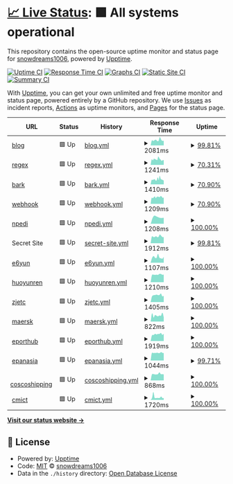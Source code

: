 # [📈 Live Status](https://snowdreams1006.github.io/monitor.snowdreams1006.cn): <!--live status--> **🟩 All systems operational**

This repository contains the open-source uptime monitor and status page for [snowdreams1006](https://snowdreams1006.github.io/), powered by [Upptime](https://github.com/upptime/upptime).

[![Uptime CI](https://github.com/koj-co/upptime/workflows/Uptime%20CI/badge.svg)](https://github.com/koj-co/upptime/actions?query=workflow%3A%22Uptime+CI%22)
[![Response Time CI](https://github.com/koj-co/upptime/workflows/Response%20Time%20CI/badge.svg)](https://github.com/koj-co/upptime/actions?query=workflow%3A%22Response+Time+CI%22)
[![Graphs CI](https://github.com/koj-co/upptime/workflows/Graphs%20CI/badge.svg)](https://github.com/koj-co/upptime/actions?query=workflow%3A%22Graphs+CI%22)
[![Static Site CI](https://github.com/koj-co/upptime/workflows/Static%20Site%20CI/badge.svg)](https://github.com/koj-co/upptime/actions?query=workflow%3A%22Static+Site+CI%22)
[![Summary CI](https://github.com/koj-co/upptime/workflows/Summary%20CI/badge.svg)](https://github.com/koj-co/upptime/actions?query=workflow%3A%22Summary+CI%22)

With [Upptime](https://upptime.js.org), you can get your own unlimited and free uptime monitor and status page, powered entirely by a GitHub repository. We use [Issues](https://github.com/snowdreams1006/monitor.snowdreams1006.cn/issues) as incident reports, [Actions](https://github.com/snowdreams1006/monitor.snowdreams1006.cn/actions) as uptime monitors, and [Pages](https://snowdreams1006.github.io/monitor.snowdreams1006.cn) for the status page.

<!--start: status pages-->
<!-- This summary is generated by Upptime (https://github.com/upptime/upptime) -->
<!-- Do not edit this manually, your changes will be overwritten -->
<!-- prettier-ignore -->
| URL | Status | History | Response Time | Uptime |
| --- | ------ | ------- | ------------- | ------ |
| <img alt="" src="https://snowdreams1006.cn/favicon.ico" height="13"> [blog](https://blog.snowdreams1006.cn) | 🟩 Up | [blog.yml](https://github.com/snowdreams1006/monitor/commits/HEAD/history/blog.yml) | <details><summary><img alt="Response time graph" src="./graphs/blog/response-time-week.png" height="20"> 2081ms</summary><br><a href="https://snowdreams1006.github.io/monitor/history/blog"><img alt="Response time 2746" src="https://img.shields.io/endpoint?url=https%3A%2F%2Fraw.githubusercontent.com%2Fsnowdreams1006%2Fmonitor%2FHEAD%2Fapi%2Fblog%2Fresponse-time.json"></a><br><a href="https://snowdreams1006.github.io/monitor/history/blog"><img alt="24-hour response time 1887" src="https://img.shields.io/endpoint?url=https%3A%2F%2Fraw.githubusercontent.com%2Fsnowdreams1006%2Fmonitor%2FHEAD%2Fapi%2Fblog%2Fresponse-time-day.json"></a><br><a href="https://snowdreams1006.github.io/monitor/history/blog"><img alt="7-day response time 2081" src="https://img.shields.io/endpoint?url=https%3A%2F%2Fraw.githubusercontent.com%2Fsnowdreams1006%2Fmonitor%2FHEAD%2Fapi%2Fblog%2Fresponse-time-week.json"></a><br><a href="https://snowdreams1006.github.io/monitor/history/blog"><img alt="30-day response time 2108" src="https://img.shields.io/endpoint?url=https%3A%2F%2Fraw.githubusercontent.com%2Fsnowdreams1006%2Fmonitor%2FHEAD%2Fapi%2Fblog%2Fresponse-time-month.json"></a><br><a href="https://snowdreams1006.github.io/monitor/history/blog"><img alt="1-year response time 2746" src="https://img.shields.io/endpoint?url=https%3A%2F%2Fraw.githubusercontent.com%2Fsnowdreams1006%2Fmonitor%2FHEAD%2Fapi%2Fblog%2Fresponse-time-year.json"></a></details> | <details><summary><a href="https://snowdreams1006.github.io/monitor/history/blog">99.81%</a></summary><a href="https://snowdreams1006.github.io/monitor/history/blog"><img alt="All-time uptime 99.62%" src="https://img.shields.io/endpoint?url=https%3A%2F%2Fraw.githubusercontent.com%2Fsnowdreams1006%2Fmonitor%2FHEAD%2Fapi%2Fblog%2Fuptime.json"></a><br><a href="https://snowdreams1006.github.io/monitor/history/blog"><img alt="24-hour uptime 100.00%" src="https://img.shields.io/endpoint?url=https%3A%2F%2Fraw.githubusercontent.com%2Fsnowdreams1006%2Fmonitor%2FHEAD%2Fapi%2Fblog%2Fuptime-day.json"></a><br><a href="https://snowdreams1006.github.io/monitor/history/blog"><img alt="7-day uptime 99.81%" src="https://img.shields.io/endpoint?url=https%3A%2F%2Fraw.githubusercontent.com%2Fsnowdreams1006%2Fmonitor%2FHEAD%2Fapi%2Fblog%2Fuptime-week.json"></a><br><a href="https://snowdreams1006.github.io/monitor/history/blog"><img alt="30-day uptime 99.74%" src="https://img.shields.io/endpoint?url=https%3A%2F%2Fraw.githubusercontent.com%2Fsnowdreams1006%2Fmonitor%2FHEAD%2Fapi%2Fblog%2Fuptime-month.json"></a><br><a href="https://snowdreams1006.github.io/monitor/history/blog"><img alt="1-year uptime 99.62%" src="https://img.shields.io/endpoint?url=https%3A%2F%2Fraw.githubusercontent.com%2Fsnowdreams1006%2Fmonitor%2FHEAD%2Fapi%2Fblog%2Fuptime-year.json"></a></details>
| <img alt="" src="https://snowdreams1006.cn/favicon.ico" height="13"> [regex](https://regex.snowdreams1006.cn) | 🟩 Up | [regex.yml](https://github.com/snowdreams1006/monitor/commits/HEAD/history/regex.yml) | <details><summary><img alt="Response time graph" src="./graphs/regex/response-time-week.png" height="20"> 1241ms</summary><br><a href="https://snowdreams1006.github.io/monitor/history/regex"><img alt="Response time 1517" src="https://img.shields.io/endpoint?url=https%3A%2F%2Fraw.githubusercontent.com%2Fsnowdreams1006%2Fmonitor%2FHEAD%2Fapi%2Fregex%2Fresponse-time.json"></a><br><a href="https://snowdreams1006.github.io/monitor/history/regex"><img alt="24-hour response time 1095" src="https://img.shields.io/endpoint?url=https%3A%2F%2Fraw.githubusercontent.com%2Fsnowdreams1006%2Fmonitor%2FHEAD%2Fapi%2Fregex%2Fresponse-time-day.json"></a><br><a href="https://snowdreams1006.github.io/monitor/history/regex"><img alt="7-day response time 1241" src="https://img.shields.io/endpoint?url=https%3A%2F%2Fraw.githubusercontent.com%2Fsnowdreams1006%2Fmonitor%2FHEAD%2Fapi%2Fregex%2Fresponse-time-week.json"></a><br><a href="https://snowdreams1006.github.io/monitor/history/regex"><img alt="30-day response time 1330" src="https://img.shields.io/endpoint?url=https%3A%2F%2Fraw.githubusercontent.com%2Fsnowdreams1006%2Fmonitor%2FHEAD%2Fapi%2Fregex%2Fresponse-time-month.json"></a><br><a href="https://snowdreams1006.github.io/monitor/history/regex"><img alt="1-year response time 1517" src="https://img.shields.io/endpoint?url=https%3A%2F%2Fraw.githubusercontent.com%2Fsnowdreams1006%2Fmonitor%2FHEAD%2Fapi%2Fregex%2Fresponse-time-year.json"></a></details> | <details><summary><a href="https://snowdreams1006.github.io/monitor/history/regex">70.31%</a></summary><a href="https://snowdreams1006.github.io/monitor/history/regex"><img alt="All-time uptime 96.65%" src="https://img.shields.io/endpoint?url=https%3A%2F%2Fraw.githubusercontent.com%2Fsnowdreams1006%2Fmonitor%2FHEAD%2Fapi%2Fregex%2Fuptime.json"></a><br><a href="https://snowdreams1006.github.io/monitor/history/regex"><img alt="24-hour uptime 0.00%" src="https://img.shields.io/endpoint?url=https%3A%2F%2Fraw.githubusercontent.com%2Fsnowdreams1006%2Fmonitor%2FHEAD%2Fapi%2Fregex%2Fuptime-day.json"></a><br><a href="https://snowdreams1006.github.io/monitor/history/regex"><img alt="7-day uptime 70.31%" src="https://img.shields.io/endpoint?url=https%3A%2F%2Fraw.githubusercontent.com%2Fsnowdreams1006%2Fmonitor%2FHEAD%2Fapi%2Fregex%2Fuptime-week.json"></a><br><a href="https://snowdreams1006.github.io/monitor/history/regex"><img alt="30-day uptime 93.12%" src="https://img.shields.io/endpoint?url=https%3A%2F%2Fraw.githubusercontent.com%2Fsnowdreams1006%2Fmonitor%2FHEAD%2Fapi%2Fregex%2Fuptime-month.json"></a><br><a href="https://snowdreams1006.github.io/monitor/history/regex"><img alt="1-year uptime 96.65%" src="https://img.shields.io/endpoint?url=https%3A%2F%2Fraw.githubusercontent.com%2Fsnowdreams1006%2Fmonitor%2FHEAD%2Fapi%2Fregex%2Fuptime-year.json"></a></details>
| <img alt="" src="https://snowdreams1006.cn/favicon.ico" height="13"> [bark](https://bark.snowdreams1006.cn) | 🟩 Up | [bark.yml](https://github.com/snowdreams1006/monitor/commits/HEAD/history/bark.yml) | <details><summary><img alt="Response time graph" src="./graphs/bark/response-time-week.png" height="20"> 1410ms</summary><br><a href="https://snowdreams1006.github.io/monitor/history/bark"><img alt="Response time 1459" src="https://img.shields.io/endpoint?url=https%3A%2F%2Fraw.githubusercontent.com%2Fsnowdreams1006%2Fmonitor%2FHEAD%2Fapi%2Fbark%2Fresponse-time.json"></a><br><a href="https://snowdreams1006.github.io/monitor/history/bark"><img alt="24-hour response time 1076" src="https://img.shields.io/endpoint?url=https%3A%2F%2Fraw.githubusercontent.com%2Fsnowdreams1006%2Fmonitor%2FHEAD%2Fapi%2Fbark%2Fresponse-time-day.json"></a><br><a href="https://snowdreams1006.github.io/monitor/history/bark"><img alt="7-day response time 1410" src="https://img.shields.io/endpoint?url=https%3A%2F%2Fraw.githubusercontent.com%2Fsnowdreams1006%2Fmonitor%2FHEAD%2Fapi%2Fbark%2Fresponse-time-week.json"></a><br><a href="https://snowdreams1006.github.io/monitor/history/bark"><img alt="30-day response time 1237" src="https://img.shields.io/endpoint?url=https%3A%2F%2Fraw.githubusercontent.com%2Fsnowdreams1006%2Fmonitor%2FHEAD%2Fapi%2Fbark%2Fresponse-time-month.json"></a><br><a href="https://snowdreams1006.github.io/monitor/history/bark"><img alt="1-year response time 1459" src="https://img.shields.io/endpoint?url=https%3A%2F%2Fraw.githubusercontent.com%2Fsnowdreams1006%2Fmonitor%2FHEAD%2Fapi%2Fbark%2Fresponse-time-year.json"></a></details> | <details><summary><a href="https://snowdreams1006.github.io/monitor/history/bark">70.90%</a></summary><a href="https://snowdreams1006.github.io/monitor/history/bark"><img alt="All-time uptime 96.69%" src="https://img.shields.io/endpoint?url=https%3A%2F%2Fraw.githubusercontent.com%2Fsnowdreams1006%2Fmonitor%2FHEAD%2Fapi%2Fbark%2Fuptime.json"></a><br><a href="https://snowdreams1006.github.io/monitor/history/bark"><img alt="24-hour uptime 0.00%" src="https://img.shields.io/endpoint?url=https%3A%2F%2Fraw.githubusercontent.com%2Fsnowdreams1006%2Fmonitor%2FHEAD%2Fapi%2Fbark%2Fuptime-day.json"></a><br><a href="https://snowdreams1006.github.io/monitor/history/bark"><img alt="7-day uptime 70.90%" src="https://img.shields.io/endpoint?url=https%3A%2F%2Fraw.githubusercontent.com%2Fsnowdreams1006%2Fmonitor%2FHEAD%2Fapi%2Fbark%2Fuptime-week.json"></a><br><a href="https://snowdreams1006.github.io/monitor/history/bark"><img alt="30-day uptime 93.23%" src="https://img.shields.io/endpoint?url=https%3A%2F%2Fraw.githubusercontent.com%2Fsnowdreams1006%2Fmonitor%2FHEAD%2Fapi%2Fbark%2Fuptime-month.json"></a><br><a href="https://snowdreams1006.github.io/monitor/history/bark"><img alt="1-year uptime 96.69%" src="https://img.shields.io/endpoint?url=https%3A%2F%2Fraw.githubusercontent.com%2Fsnowdreams1006%2Fmonitor%2FHEAD%2Fapi%2Fbark%2Fuptime-year.json"></a></details>
| <img alt="" src="https://snowdreams1006.cn/favicon.ico" height="13"> [webhook](https://webhook.snowdreams1006.cn) | 🟩 Up | [webhook.yml](https://github.com/snowdreams1006/monitor/commits/HEAD/history/webhook.yml) | <details><summary><img alt="Response time graph" src="./graphs/webhook/response-time-week.png" height="20"> 1209ms</summary><br><a href="https://snowdreams1006.github.io/monitor/history/webhook"><img alt="Response time 1357" src="https://img.shields.io/endpoint?url=https%3A%2F%2Fraw.githubusercontent.com%2Fsnowdreams1006%2Fmonitor%2FHEAD%2Fapi%2Fwebhook%2Fresponse-time.json"></a><br><a href="https://snowdreams1006.github.io/monitor/history/webhook"><img alt="24-hour response time 1186" src="https://img.shields.io/endpoint?url=https%3A%2F%2Fraw.githubusercontent.com%2Fsnowdreams1006%2Fmonitor%2FHEAD%2Fapi%2Fwebhook%2Fresponse-time-day.json"></a><br><a href="https://snowdreams1006.github.io/monitor/history/webhook"><img alt="7-day response time 1209" src="https://img.shields.io/endpoint?url=https%3A%2F%2Fraw.githubusercontent.com%2Fsnowdreams1006%2Fmonitor%2FHEAD%2Fapi%2Fwebhook%2Fresponse-time-week.json"></a><br><a href="https://snowdreams1006.github.io/monitor/history/webhook"><img alt="30-day response time 1177" src="https://img.shields.io/endpoint?url=https%3A%2F%2Fraw.githubusercontent.com%2Fsnowdreams1006%2Fmonitor%2FHEAD%2Fapi%2Fwebhook%2Fresponse-time-month.json"></a><br><a href="https://snowdreams1006.github.io/monitor/history/webhook"><img alt="1-year response time 1357" src="https://img.shields.io/endpoint?url=https%3A%2F%2Fraw.githubusercontent.com%2Fsnowdreams1006%2Fmonitor%2FHEAD%2Fapi%2Fwebhook%2Fresponse-time-year.json"></a></details> | <details><summary><a href="https://snowdreams1006.github.io/monitor/history/webhook">70.90%</a></summary><a href="https://snowdreams1006.github.io/monitor/history/webhook"><img alt="All-time uptime 96.70%" src="https://img.shields.io/endpoint?url=https%3A%2F%2Fraw.githubusercontent.com%2Fsnowdreams1006%2Fmonitor%2FHEAD%2Fapi%2Fwebhook%2Fuptime.json"></a><br><a href="https://snowdreams1006.github.io/monitor/history/webhook"><img alt="24-hour uptime 0.00%" src="https://img.shields.io/endpoint?url=https%3A%2F%2Fraw.githubusercontent.com%2Fsnowdreams1006%2Fmonitor%2FHEAD%2Fapi%2Fwebhook%2Fuptime-day.json"></a><br><a href="https://snowdreams1006.github.io/monitor/history/webhook"><img alt="7-day uptime 70.90%" src="https://img.shields.io/endpoint?url=https%3A%2F%2Fraw.githubusercontent.com%2Fsnowdreams1006%2Fmonitor%2FHEAD%2Fapi%2Fwebhook%2Fuptime-week.json"></a><br><a href="https://snowdreams1006.github.io/monitor/history/webhook"><img alt="30-day uptime 93.23%" src="https://img.shields.io/endpoint?url=https%3A%2F%2Fraw.githubusercontent.com%2Fsnowdreams1006%2Fmonitor%2FHEAD%2Fapi%2Fwebhook%2Fuptime-month.json"></a><br><a href="https://snowdreams1006.github.io/monitor/history/webhook"><img alt="1-year uptime 96.70%" src="https://img.shields.io/endpoint?url=https%3A%2F%2Fraw.githubusercontent.com%2Fsnowdreams1006%2Fmonitor%2FHEAD%2Fapi%2Fwebhook%2Fuptime-year.json"></a></details>
| <img alt="" src="https://snowdreams1006.cn/favicon.ico" height="13"> [npedi](https://npedi.snowdreams1006.cn/search) | 🟩 Up | [npedi.yml](https://github.com/snowdreams1006/monitor/commits/HEAD/history/npedi.yml) | <details><summary><img alt="Response time graph" src="./graphs/npedi/response-time-week.png" height="20"> 1208ms</summary><br><a href="https://snowdreams1006.github.io/monitor/history/npedi"><img alt="Response time 1208" src="https://img.shields.io/endpoint?url=https%3A%2F%2Fraw.githubusercontent.com%2Fsnowdreams1006%2Fmonitor%2FHEAD%2Fapi%2Fnpedi%2Fresponse-time.json"></a><br><a href="https://snowdreams1006.github.io/monitor/history/npedi"><img alt="24-hour response time 1082" src="https://img.shields.io/endpoint?url=https%3A%2F%2Fraw.githubusercontent.com%2Fsnowdreams1006%2Fmonitor%2FHEAD%2Fapi%2Fnpedi%2Fresponse-time-day.json"></a><br><a href="https://snowdreams1006.github.io/monitor/history/npedi"><img alt="7-day response time 1208" src="https://img.shields.io/endpoint?url=https%3A%2F%2Fraw.githubusercontent.com%2Fsnowdreams1006%2Fmonitor%2FHEAD%2Fapi%2Fnpedi%2Fresponse-time-week.json"></a><br><a href="https://snowdreams1006.github.io/monitor/history/npedi"><img alt="30-day response time 1208" src="https://img.shields.io/endpoint?url=https%3A%2F%2Fraw.githubusercontent.com%2Fsnowdreams1006%2Fmonitor%2FHEAD%2Fapi%2Fnpedi%2Fresponse-time-month.json"></a><br><a href="https://snowdreams1006.github.io/monitor/history/npedi"><img alt="1-year response time 1208" src="https://img.shields.io/endpoint?url=https%3A%2F%2Fraw.githubusercontent.com%2Fsnowdreams1006%2Fmonitor%2FHEAD%2Fapi%2Fnpedi%2Fresponse-time-year.json"></a></details> | <details><summary><a href="https://snowdreams1006.github.io/monitor/history/npedi">100.00%</a></summary><a href="https://snowdreams1006.github.io/monitor/history/npedi"><img alt="All-time uptime 100.00%" src="https://img.shields.io/endpoint?url=https%3A%2F%2Fraw.githubusercontent.com%2Fsnowdreams1006%2Fmonitor%2FHEAD%2Fapi%2Fnpedi%2Fuptime.json"></a><br><a href="https://snowdreams1006.github.io/monitor/history/npedi"><img alt="24-hour uptime 100.00%" src="https://img.shields.io/endpoint?url=https%3A%2F%2Fraw.githubusercontent.com%2Fsnowdreams1006%2Fmonitor%2FHEAD%2Fapi%2Fnpedi%2Fuptime-day.json"></a><br><a href="https://snowdreams1006.github.io/monitor/history/npedi"><img alt="7-day uptime 100.00%" src="https://img.shields.io/endpoint?url=https%3A%2F%2Fraw.githubusercontent.com%2Fsnowdreams1006%2Fmonitor%2FHEAD%2Fapi%2Fnpedi%2Fuptime-week.json"></a><br><a href="https://snowdreams1006.github.io/monitor/history/npedi"><img alt="30-day uptime 100.00%" src="https://img.shields.io/endpoint?url=https%3A%2F%2Fraw.githubusercontent.com%2Fsnowdreams1006%2Fmonitor%2FHEAD%2Fapi%2Fnpedi%2Fuptime-month.json"></a><br><a href="https://snowdreams1006.github.io/monitor/history/npedi"><img alt="1-year uptime 100.00%" src="https://img.shields.io/endpoint?url=https%3A%2F%2Fraw.githubusercontent.com%2Fsnowdreams1006%2Fmonitor%2FHEAD%2Fapi%2Fnpedi%2Fuptime-year.json"></a></details>
| <img alt="" src="https://snowdreams1006.cn/favicon.ico" height="13"> Secret Site | 🟩 Up | [secret-site.yml](https://github.com/snowdreams1006/monitor/commits/HEAD/history/secret-site.yml) | <details><summary><img alt="Response time graph" src="./graphs/secret-site/response-time-week.png" height="20"> 1912ms</summary><br><a href="https://snowdreams1006.github.io/monitor/history/secret-site"><img alt="Response time 2943" src="https://img.shields.io/endpoint?url=https%3A%2F%2Fraw.githubusercontent.com%2Fsnowdreams1006%2Fmonitor%2FHEAD%2Fapi%2Fsecret-site%2Fresponse-time.json"></a><br><a href="https://snowdreams1006.github.io/monitor/history/secret-site"><img alt="24-hour response time 1746" src="https://img.shields.io/endpoint?url=https%3A%2F%2Fraw.githubusercontent.com%2Fsnowdreams1006%2Fmonitor%2FHEAD%2Fapi%2Fsecret-site%2Fresponse-time-day.json"></a><br><a href="https://snowdreams1006.github.io/monitor/history/secret-site"><img alt="7-day response time 1912" src="https://img.shields.io/endpoint?url=https%3A%2F%2Fraw.githubusercontent.com%2Fsnowdreams1006%2Fmonitor%2FHEAD%2Fapi%2Fsecret-site%2Fresponse-time-week.json"></a><br><a href="https://snowdreams1006.github.io/monitor/history/secret-site"><img alt="30-day response time 2639" src="https://img.shields.io/endpoint?url=https%3A%2F%2Fraw.githubusercontent.com%2Fsnowdreams1006%2Fmonitor%2FHEAD%2Fapi%2Fsecret-site%2Fresponse-time-month.json"></a><br><a href="https://snowdreams1006.github.io/monitor/history/secret-site"><img alt="1-year response time 2943" src="https://img.shields.io/endpoint?url=https%3A%2F%2Fraw.githubusercontent.com%2Fsnowdreams1006%2Fmonitor%2FHEAD%2Fapi%2Fsecret-site%2Fresponse-time-year.json"></a></details> | <details><summary><a href="https://snowdreams1006.github.io/monitor/history/secret-site">99.81%</a></summary><a href="https://snowdreams1006.github.io/monitor/history/secret-site"><img alt="All-time uptime 99.55%" src="https://img.shields.io/endpoint?url=https%3A%2F%2Fraw.githubusercontent.com%2Fsnowdreams1006%2Fmonitor%2FHEAD%2Fapi%2Fsecret-site%2Fuptime.json"></a><br><a href="https://snowdreams1006.github.io/monitor/history/secret-site"><img alt="24-hour uptime 100.00%" src="https://img.shields.io/endpoint?url=https%3A%2F%2Fraw.githubusercontent.com%2Fsnowdreams1006%2Fmonitor%2FHEAD%2Fapi%2Fsecret-site%2Fuptime-day.json"></a><br><a href="https://snowdreams1006.github.io/monitor/history/secret-site"><img alt="7-day uptime 99.81%" src="https://img.shields.io/endpoint?url=https%3A%2F%2Fraw.githubusercontent.com%2Fsnowdreams1006%2Fmonitor%2FHEAD%2Fapi%2Fsecret-site%2Fuptime-week.json"></a><br><a href="https://snowdreams1006.github.io/monitor/history/secret-site"><img alt="30-day uptime 99.74%" src="https://img.shields.io/endpoint?url=https%3A%2F%2Fraw.githubusercontent.com%2Fsnowdreams1006%2Fmonitor%2FHEAD%2Fapi%2Fsecret-site%2Fuptime-month.json"></a><br><a href="https://snowdreams1006.github.io/monitor/history/secret-site"><img alt="1-year uptime 99.55%" src="https://img.shields.io/endpoint?url=https%3A%2F%2Fraw.githubusercontent.com%2Fsnowdreams1006%2Fmonitor%2FHEAD%2Fapi%2Fsecret-site%2Fuptime-year.json"></a></details>
| <img alt="" src="https://login.e6yun.com/favicon.ico" height="13"> [e6yun](https://login.e6yun.com/Home/Index) | 🟩 Up | [e6yun.yml](https://github.com/snowdreams1006/monitor/commits/HEAD/history/e6yun.yml) | <details><summary><img alt="Response time graph" src="./graphs/e6yun/response-time-week.png" height="20"> 1107ms</summary><br><a href="https://snowdreams1006.github.io/monitor/history/e6yun"><img alt="Response time 1074" src="https://img.shields.io/endpoint?url=https%3A%2F%2Fraw.githubusercontent.com%2Fsnowdreams1006%2Fmonitor%2FHEAD%2Fapi%2Fe6yun%2Fresponse-time.json"></a><br><a href="https://snowdreams1006.github.io/monitor/history/e6yun"><img alt="24-hour response time 1173" src="https://img.shields.io/endpoint?url=https%3A%2F%2Fraw.githubusercontent.com%2Fsnowdreams1006%2Fmonitor%2FHEAD%2Fapi%2Fe6yun%2Fresponse-time-day.json"></a><br><a href="https://snowdreams1006.github.io/monitor/history/e6yun"><img alt="7-day response time 1107" src="https://img.shields.io/endpoint?url=https%3A%2F%2Fraw.githubusercontent.com%2Fsnowdreams1006%2Fmonitor%2FHEAD%2Fapi%2Fe6yun%2Fresponse-time-week.json"></a><br><a href="https://snowdreams1006.github.io/monitor/history/e6yun"><img alt="30-day response time 993" src="https://img.shields.io/endpoint?url=https%3A%2F%2Fraw.githubusercontent.com%2Fsnowdreams1006%2Fmonitor%2FHEAD%2Fapi%2Fe6yun%2Fresponse-time-month.json"></a><br><a href="https://snowdreams1006.github.io/monitor/history/e6yun"><img alt="1-year response time 1074" src="https://img.shields.io/endpoint?url=https%3A%2F%2Fraw.githubusercontent.com%2Fsnowdreams1006%2Fmonitor%2FHEAD%2Fapi%2Fe6yun%2Fresponse-time-year.json"></a></details> | <details><summary><a href="https://snowdreams1006.github.io/monitor/history/e6yun">100.00%</a></summary><a href="https://snowdreams1006.github.io/monitor/history/e6yun"><img alt="All-time uptime 100.00%" src="https://img.shields.io/endpoint?url=https%3A%2F%2Fraw.githubusercontent.com%2Fsnowdreams1006%2Fmonitor%2FHEAD%2Fapi%2Fe6yun%2Fuptime.json"></a><br><a href="https://snowdreams1006.github.io/monitor/history/e6yun"><img alt="24-hour uptime 100.00%" src="https://img.shields.io/endpoint?url=https%3A%2F%2Fraw.githubusercontent.com%2Fsnowdreams1006%2Fmonitor%2FHEAD%2Fapi%2Fe6yun%2Fuptime-day.json"></a><br><a href="https://snowdreams1006.github.io/monitor/history/e6yun"><img alt="7-day uptime 100.00%" src="https://img.shields.io/endpoint?url=https%3A%2F%2Fraw.githubusercontent.com%2Fsnowdreams1006%2Fmonitor%2FHEAD%2Fapi%2Fe6yun%2Fuptime-week.json"></a><br><a href="https://snowdreams1006.github.io/monitor/history/e6yun"><img alt="30-day uptime 100.00%" src="https://img.shields.io/endpoint?url=https%3A%2F%2Fraw.githubusercontent.com%2Fsnowdreams1006%2Fmonitor%2FHEAD%2Fapi%2Fe6yun%2Fuptime-month.json"></a><br><a href="https://snowdreams1006.github.io/monitor/history/e6yun"><img alt="1-year uptime 100.00%" src="https://img.shields.io/endpoint?url=https%3A%2F%2Fraw.githubusercontent.com%2Fsnowdreams1006%2Fmonitor%2FHEAD%2Fapi%2Fe6yun%2Fuptime-year.json"></a></details>
| <img alt="" src="https://gas.huoyunren.com/favicon.ico" height="13"> [huoyunren](https://gas.huoyunren.com/index.php?m=login&f=index) | 🟩 Up | [huoyunren.yml](https://github.com/snowdreams1006/monitor/commits/HEAD/history/huoyunren.yml) | <details><summary><img alt="Response time graph" src="./graphs/huoyunren/response-time-week.png" height="20"> 1210ms</summary><br><a href="https://snowdreams1006.github.io/monitor/history/huoyunren"><img alt="Response time 1540" src="https://img.shields.io/endpoint?url=https%3A%2F%2Fraw.githubusercontent.com%2Fsnowdreams1006%2Fmonitor%2FHEAD%2Fapi%2Fhuoyunren%2Fresponse-time.json"></a><br><a href="https://snowdreams1006.github.io/monitor/history/huoyunren"><img alt="24-hour response time 1202" src="https://img.shields.io/endpoint?url=https%3A%2F%2Fraw.githubusercontent.com%2Fsnowdreams1006%2Fmonitor%2FHEAD%2Fapi%2Fhuoyunren%2Fresponse-time-day.json"></a><br><a href="https://snowdreams1006.github.io/monitor/history/huoyunren"><img alt="7-day response time 1210" src="https://img.shields.io/endpoint?url=https%3A%2F%2Fraw.githubusercontent.com%2Fsnowdreams1006%2Fmonitor%2FHEAD%2Fapi%2Fhuoyunren%2Fresponse-time-week.json"></a><br><a href="https://snowdreams1006.github.io/monitor/history/huoyunren"><img alt="30-day response time 1188" src="https://img.shields.io/endpoint?url=https%3A%2F%2Fraw.githubusercontent.com%2Fsnowdreams1006%2Fmonitor%2FHEAD%2Fapi%2Fhuoyunren%2Fresponse-time-month.json"></a><br><a href="https://snowdreams1006.github.io/monitor/history/huoyunren"><img alt="1-year response time 1540" src="https://img.shields.io/endpoint?url=https%3A%2F%2Fraw.githubusercontent.com%2Fsnowdreams1006%2Fmonitor%2FHEAD%2Fapi%2Fhuoyunren%2Fresponse-time-year.json"></a></details> | <details><summary><a href="https://snowdreams1006.github.io/monitor/history/huoyunren">100.00%</a></summary><a href="https://snowdreams1006.github.io/monitor/history/huoyunren"><img alt="All-time uptime 100.00%" src="https://img.shields.io/endpoint?url=https%3A%2F%2Fraw.githubusercontent.com%2Fsnowdreams1006%2Fmonitor%2FHEAD%2Fapi%2Fhuoyunren%2Fuptime.json"></a><br><a href="https://snowdreams1006.github.io/monitor/history/huoyunren"><img alt="24-hour uptime 100.00%" src="https://img.shields.io/endpoint?url=https%3A%2F%2Fraw.githubusercontent.com%2Fsnowdreams1006%2Fmonitor%2FHEAD%2Fapi%2Fhuoyunren%2Fuptime-day.json"></a><br><a href="https://snowdreams1006.github.io/monitor/history/huoyunren"><img alt="7-day uptime 100.00%" src="https://img.shields.io/endpoint?url=https%3A%2F%2Fraw.githubusercontent.com%2Fsnowdreams1006%2Fmonitor%2FHEAD%2Fapi%2Fhuoyunren%2Fuptime-week.json"></a><br><a href="https://snowdreams1006.github.io/monitor/history/huoyunren"><img alt="30-day uptime 100.00%" src="https://img.shields.io/endpoint?url=https%3A%2F%2Fraw.githubusercontent.com%2Fsnowdreams1006%2Fmonitor%2FHEAD%2Fapi%2Fhuoyunren%2Fuptime-month.json"></a><br><a href="https://snowdreams1006.github.io/monitor/history/huoyunren"><img alt="1-year uptime 100.00%" src="https://img.shields.io/endpoint?url=https%3A%2F%2Fraw.githubusercontent.com%2Fsnowdreams1006%2Fmonitor%2FHEAD%2Fapi%2Fhuoyunren%2Fuptime-year.json"></a></details>
| <img alt="" src="https://www.zjetc.net/images/head/ico.png" height="13"> [zjetc](https://www.zjetc.net/login.html) | 🟩 Up | [zjetc.yml](https://github.com/snowdreams1006/monitor/commits/HEAD/history/zjetc.yml) | <details><summary><img alt="Response time graph" src="./graphs/zjetc/response-time-week.png" height="20"> 1405ms</summary><br><a href="https://snowdreams1006.github.io/monitor/history/zjetc"><img alt="Response time 1517" src="https://img.shields.io/endpoint?url=https%3A%2F%2Fraw.githubusercontent.com%2Fsnowdreams1006%2Fmonitor%2FHEAD%2Fapi%2Fzjetc%2Fresponse-time.json"></a><br><a href="https://snowdreams1006.github.io/monitor/history/zjetc"><img alt="24-hour response time 1266" src="https://img.shields.io/endpoint?url=https%3A%2F%2Fraw.githubusercontent.com%2Fsnowdreams1006%2Fmonitor%2FHEAD%2Fapi%2Fzjetc%2Fresponse-time-day.json"></a><br><a href="https://snowdreams1006.github.io/monitor/history/zjetc"><img alt="7-day response time 1405" src="https://img.shields.io/endpoint?url=https%3A%2F%2Fraw.githubusercontent.com%2Fsnowdreams1006%2Fmonitor%2FHEAD%2Fapi%2Fzjetc%2Fresponse-time-week.json"></a><br><a href="https://snowdreams1006.github.io/monitor/history/zjetc"><img alt="30-day response time 1382" src="https://img.shields.io/endpoint?url=https%3A%2F%2Fraw.githubusercontent.com%2Fsnowdreams1006%2Fmonitor%2FHEAD%2Fapi%2Fzjetc%2Fresponse-time-month.json"></a><br><a href="https://snowdreams1006.github.io/monitor/history/zjetc"><img alt="1-year response time 1517" src="https://img.shields.io/endpoint?url=https%3A%2F%2Fraw.githubusercontent.com%2Fsnowdreams1006%2Fmonitor%2FHEAD%2Fapi%2Fzjetc%2Fresponse-time-year.json"></a></details> | <details><summary><a href="https://snowdreams1006.github.io/monitor/history/zjetc">100.00%</a></summary><a href="https://snowdreams1006.github.io/monitor/history/zjetc"><img alt="All-time uptime 98.09%" src="https://img.shields.io/endpoint?url=https%3A%2F%2Fraw.githubusercontent.com%2Fsnowdreams1006%2Fmonitor%2FHEAD%2Fapi%2Fzjetc%2Fuptime.json"></a><br><a href="https://snowdreams1006.github.io/monitor/history/zjetc"><img alt="24-hour uptime 100.00%" src="https://img.shields.io/endpoint?url=https%3A%2F%2Fraw.githubusercontent.com%2Fsnowdreams1006%2Fmonitor%2FHEAD%2Fapi%2Fzjetc%2Fuptime-day.json"></a><br><a href="https://snowdreams1006.github.io/monitor/history/zjetc"><img alt="7-day uptime 100.00%" src="https://img.shields.io/endpoint?url=https%3A%2F%2Fraw.githubusercontent.com%2Fsnowdreams1006%2Fmonitor%2FHEAD%2Fapi%2Fzjetc%2Fuptime-week.json"></a><br><a href="https://snowdreams1006.github.io/monitor/history/zjetc"><img alt="30-day uptime 100.00%" src="https://img.shields.io/endpoint?url=https%3A%2F%2Fraw.githubusercontent.com%2Fsnowdreams1006%2Fmonitor%2FHEAD%2Fapi%2Fzjetc%2Fuptime-month.json"></a><br><a href="https://snowdreams1006.github.io/monitor/history/zjetc"><img alt="1-year uptime 98.09%" src="https://img.shields.io/endpoint?url=https%3A%2F%2Fraw.githubusercontent.com%2Fsnowdreams1006%2Fmonitor%2FHEAD%2Fapi%2Fzjetc%2Fuptime-year.json"></a></details>
| <img alt="" src="https://assets.maerskline.com/img/fav-icons/maeu.ico" height="13"> [maersk](https://www.maersk.com.cn/portaluser/login) | 🟩 Up | [maersk.yml](https://github.com/snowdreams1006/monitor/commits/HEAD/history/maersk.yml) | <details><summary><img alt="Response time graph" src="./graphs/maersk/response-time-week.png" height="20"> 822ms</summary><br><a href="https://snowdreams1006.github.io/monitor/history/maersk"><img alt="Response time 938" src="https://img.shields.io/endpoint?url=https%3A%2F%2Fraw.githubusercontent.com%2Fsnowdreams1006%2Fmonitor%2FHEAD%2Fapi%2Fmaersk%2Fresponse-time.json"></a><br><a href="https://snowdreams1006.github.io/monitor/history/maersk"><img alt="24-hour response time 562" src="https://img.shields.io/endpoint?url=https%3A%2F%2Fraw.githubusercontent.com%2Fsnowdreams1006%2Fmonitor%2FHEAD%2Fapi%2Fmaersk%2Fresponse-time-day.json"></a><br><a href="https://snowdreams1006.github.io/monitor/history/maersk"><img alt="7-day response time 822" src="https://img.shields.io/endpoint?url=https%3A%2F%2Fraw.githubusercontent.com%2Fsnowdreams1006%2Fmonitor%2FHEAD%2Fapi%2Fmaersk%2Fresponse-time-week.json"></a><br><a href="https://snowdreams1006.github.io/monitor/history/maersk"><img alt="30-day response time 860" src="https://img.shields.io/endpoint?url=https%3A%2F%2Fraw.githubusercontent.com%2Fsnowdreams1006%2Fmonitor%2FHEAD%2Fapi%2Fmaersk%2Fresponse-time-month.json"></a><br><a href="https://snowdreams1006.github.io/monitor/history/maersk"><img alt="1-year response time 938" src="https://img.shields.io/endpoint?url=https%3A%2F%2Fraw.githubusercontent.com%2Fsnowdreams1006%2Fmonitor%2FHEAD%2Fapi%2Fmaersk%2Fresponse-time-year.json"></a></details> | <details><summary><a href="https://snowdreams1006.github.io/monitor/history/maersk">100.00%</a></summary><a href="https://snowdreams1006.github.io/monitor/history/maersk"><img alt="All-time uptime 100.00%" src="https://img.shields.io/endpoint?url=https%3A%2F%2Fraw.githubusercontent.com%2Fsnowdreams1006%2Fmonitor%2FHEAD%2Fapi%2Fmaersk%2Fuptime.json"></a><br><a href="https://snowdreams1006.github.io/monitor/history/maersk"><img alt="24-hour uptime 100.00%" src="https://img.shields.io/endpoint?url=https%3A%2F%2Fraw.githubusercontent.com%2Fsnowdreams1006%2Fmonitor%2FHEAD%2Fapi%2Fmaersk%2Fuptime-day.json"></a><br><a href="https://snowdreams1006.github.io/monitor/history/maersk"><img alt="7-day uptime 100.00%" src="https://img.shields.io/endpoint?url=https%3A%2F%2Fraw.githubusercontent.com%2Fsnowdreams1006%2Fmonitor%2FHEAD%2Fapi%2Fmaersk%2Fuptime-week.json"></a><br><a href="https://snowdreams1006.github.io/monitor/history/maersk"><img alt="30-day uptime 100.00%" src="https://img.shields.io/endpoint?url=https%3A%2F%2Fraw.githubusercontent.com%2Fsnowdreams1006%2Fmonitor%2FHEAD%2Fapi%2Fmaersk%2Fuptime-month.json"></a><br><a href="https://snowdreams1006.github.io/monitor/history/maersk"><img alt="1-year uptime 100.00%" src="https://img.shields.io/endpoint?url=https%3A%2F%2Fraw.githubusercontent.com%2Fsnowdreams1006%2Fmonitor%2FHEAD%2Fapi%2Fmaersk%2Fuptime-year.json"></a></details>
| <img alt="" src="https://favicons.githubusercontent.com/www.eporthub.com" height="13"> [eporthub](http://www.eporthub.com/login?target=http://www.eporthub.com/) | 🟩 Up | [eporthub.yml](https://github.com/snowdreams1006/monitor/commits/HEAD/history/eporthub.yml) | <details><summary><img alt="Response time graph" src="./graphs/eporthub/response-time-week.png" height="20"> 1919ms</summary><br><a href="https://snowdreams1006.github.io/monitor/history/eporthub"><img alt="Response time 2036" src="https://img.shields.io/endpoint?url=https%3A%2F%2Fraw.githubusercontent.com%2Fsnowdreams1006%2Fmonitor%2FHEAD%2Fapi%2Feporthub%2Fresponse-time.json"></a><br><a href="https://snowdreams1006.github.io/monitor/history/eporthub"><img alt="24-hour response time 1904" src="https://img.shields.io/endpoint?url=https%3A%2F%2Fraw.githubusercontent.com%2Fsnowdreams1006%2Fmonitor%2FHEAD%2Fapi%2Feporthub%2Fresponse-time-day.json"></a><br><a href="https://snowdreams1006.github.io/monitor/history/eporthub"><img alt="7-day response time 1919" src="https://img.shields.io/endpoint?url=https%3A%2F%2Fraw.githubusercontent.com%2Fsnowdreams1006%2Fmonitor%2FHEAD%2Fapi%2Feporthub%2Fresponse-time-week.json"></a><br><a href="https://snowdreams1006.github.io/monitor/history/eporthub"><img alt="30-day response time 2020" src="https://img.shields.io/endpoint?url=https%3A%2F%2Fraw.githubusercontent.com%2Fsnowdreams1006%2Fmonitor%2FHEAD%2Fapi%2Feporthub%2Fresponse-time-month.json"></a><br><a href="https://snowdreams1006.github.io/monitor/history/eporthub"><img alt="1-year response time 2036" src="https://img.shields.io/endpoint?url=https%3A%2F%2Fraw.githubusercontent.com%2Fsnowdreams1006%2Fmonitor%2FHEAD%2Fapi%2Feporthub%2Fresponse-time-year.json"></a></details> | <details><summary><a href="https://snowdreams1006.github.io/monitor/history/eporthub">100.00%</a></summary><a href="https://snowdreams1006.github.io/monitor/history/eporthub"><img alt="All-time uptime 100.00%" src="https://img.shields.io/endpoint?url=https%3A%2F%2Fraw.githubusercontent.com%2Fsnowdreams1006%2Fmonitor%2FHEAD%2Fapi%2Feporthub%2Fuptime.json"></a><br><a href="https://snowdreams1006.github.io/monitor/history/eporthub"><img alt="24-hour uptime 100.00%" src="https://img.shields.io/endpoint?url=https%3A%2F%2Fraw.githubusercontent.com%2Fsnowdreams1006%2Fmonitor%2FHEAD%2Fapi%2Feporthub%2Fuptime-day.json"></a><br><a href="https://snowdreams1006.github.io/monitor/history/eporthub"><img alt="7-day uptime 100.00%" src="https://img.shields.io/endpoint?url=https%3A%2F%2Fraw.githubusercontent.com%2Fsnowdreams1006%2Fmonitor%2FHEAD%2Fapi%2Feporthub%2Fuptime-week.json"></a><br><a href="https://snowdreams1006.github.io/monitor/history/eporthub"><img alt="30-day uptime 100.00%" src="https://img.shields.io/endpoint?url=https%3A%2F%2Fraw.githubusercontent.com%2Fsnowdreams1006%2Fmonitor%2FHEAD%2Fapi%2Feporthub%2Fuptime-month.json"></a><br><a href="https://snowdreams1006.github.io/monitor/history/eporthub"><img alt="1-year uptime 100.00%" src="https://img.shields.io/endpoint?url=https%3A%2F%2Fraw.githubusercontent.com%2Fsnowdreams1006%2Fmonitor%2FHEAD%2Fapi%2Feporthub%2Fuptime-year.json"></a></details>
| <img alt="" src="https://truck.epanasia.com/truck-portal/images/logo.ico" height="13"> [epanasia](https://truck.epanasia.com/truck-portal/home) | 🟩 Up | [epanasia.yml](https://github.com/snowdreams1006/monitor/commits/HEAD/history/epanasia.yml) | <details><summary><img alt="Response time graph" src="./graphs/epanasia/response-time-week.png" height="20"> 1044ms</summary><br><a href="https://snowdreams1006.github.io/monitor/history/epanasia"><img alt="Response time 1065" src="https://img.shields.io/endpoint?url=https%3A%2F%2Fraw.githubusercontent.com%2Fsnowdreams1006%2Fmonitor%2FHEAD%2Fapi%2Fepanasia%2Fresponse-time.json"></a><br><a href="https://snowdreams1006.github.io/monitor/history/epanasia"><img alt="24-hour response time 1014" src="https://img.shields.io/endpoint?url=https%3A%2F%2Fraw.githubusercontent.com%2Fsnowdreams1006%2Fmonitor%2FHEAD%2Fapi%2Fepanasia%2Fresponse-time-day.json"></a><br><a href="https://snowdreams1006.github.io/monitor/history/epanasia"><img alt="7-day response time 1044" src="https://img.shields.io/endpoint?url=https%3A%2F%2Fraw.githubusercontent.com%2Fsnowdreams1006%2Fmonitor%2FHEAD%2Fapi%2Fepanasia%2Fresponse-time-week.json"></a><br><a href="https://snowdreams1006.github.io/monitor/history/epanasia"><img alt="30-day response time 1072" src="https://img.shields.io/endpoint?url=https%3A%2F%2Fraw.githubusercontent.com%2Fsnowdreams1006%2Fmonitor%2FHEAD%2Fapi%2Fepanasia%2Fresponse-time-month.json"></a><br><a href="https://snowdreams1006.github.io/monitor/history/epanasia"><img alt="1-year response time 1065" src="https://img.shields.io/endpoint?url=https%3A%2F%2Fraw.githubusercontent.com%2Fsnowdreams1006%2Fmonitor%2FHEAD%2Fapi%2Fepanasia%2Fresponse-time-year.json"></a></details> | <details><summary><a href="https://snowdreams1006.github.io/monitor/history/epanasia">99.71%</a></summary><a href="https://snowdreams1006.github.io/monitor/history/epanasia"><img alt="All-time uptime 99.95%" src="https://img.shields.io/endpoint?url=https%3A%2F%2Fraw.githubusercontent.com%2Fsnowdreams1006%2Fmonitor%2FHEAD%2Fapi%2Fepanasia%2Fuptime.json"></a><br><a href="https://snowdreams1006.github.io/monitor/history/epanasia"><img alt="24-hour uptime 100.00%" src="https://img.shields.io/endpoint?url=https%3A%2F%2Fraw.githubusercontent.com%2Fsnowdreams1006%2Fmonitor%2FHEAD%2Fapi%2Fepanasia%2Fuptime-day.json"></a><br><a href="https://snowdreams1006.github.io/monitor/history/epanasia"><img alt="7-day uptime 99.71%" src="https://img.shields.io/endpoint?url=https%3A%2F%2Fraw.githubusercontent.com%2Fsnowdreams1006%2Fmonitor%2FHEAD%2Fapi%2Fepanasia%2Fuptime-week.json"></a><br><a href="https://snowdreams1006.github.io/monitor/history/epanasia"><img alt="30-day uptime 99.93%" src="https://img.shields.io/endpoint?url=https%3A%2F%2Fraw.githubusercontent.com%2Fsnowdreams1006%2Fmonitor%2FHEAD%2Fapi%2Fepanasia%2Fuptime-month.json"></a><br><a href="https://snowdreams1006.github.io/monitor/history/epanasia"><img alt="1-year uptime 99.95%" src="https://img.shields.io/endpoint?url=https%3A%2F%2Fraw.githubusercontent.com%2Fsnowdreams1006%2Fmonitor%2FHEAD%2Fapi%2Fepanasia%2Fuptime-year.json"></a></details>
| <img alt="" src="https://elines.coscoshipping.com/ebusiness/static/assets/favicon.ico" height="13"> [coscoshipping](https://elines.coscoshipping.com/ebusiness/) | 🟩 Up | [coscoshipping.yml](https://github.com/snowdreams1006/monitor/commits/HEAD/history/coscoshipping.yml) | <details><summary><img alt="Response time graph" src="./graphs/coscoshipping/response-time-week.png" height="20"> 868ms</summary><br><a href="https://snowdreams1006.github.io/monitor/history/coscoshipping"><img alt="Response time 922" src="https://img.shields.io/endpoint?url=https%3A%2F%2Fraw.githubusercontent.com%2Fsnowdreams1006%2Fmonitor%2FHEAD%2Fapi%2Fcoscoshipping%2Fresponse-time.json"></a><br><a href="https://snowdreams1006.github.io/monitor/history/coscoshipping"><img alt="24-hour response time 820" src="https://img.shields.io/endpoint?url=https%3A%2F%2Fraw.githubusercontent.com%2Fsnowdreams1006%2Fmonitor%2FHEAD%2Fapi%2Fcoscoshipping%2Fresponse-time-day.json"></a><br><a href="https://snowdreams1006.github.io/monitor/history/coscoshipping"><img alt="7-day response time 868" src="https://img.shields.io/endpoint?url=https%3A%2F%2Fraw.githubusercontent.com%2Fsnowdreams1006%2Fmonitor%2FHEAD%2Fapi%2Fcoscoshipping%2Fresponse-time-week.json"></a><br><a href="https://snowdreams1006.github.io/monitor/history/coscoshipping"><img alt="30-day response time 911" src="https://img.shields.io/endpoint?url=https%3A%2F%2Fraw.githubusercontent.com%2Fsnowdreams1006%2Fmonitor%2FHEAD%2Fapi%2Fcoscoshipping%2Fresponse-time-month.json"></a><br><a href="https://snowdreams1006.github.io/monitor/history/coscoshipping"><img alt="1-year response time 922" src="https://img.shields.io/endpoint?url=https%3A%2F%2Fraw.githubusercontent.com%2Fsnowdreams1006%2Fmonitor%2FHEAD%2Fapi%2Fcoscoshipping%2Fresponse-time-year.json"></a></details> | <details><summary><a href="https://snowdreams1006.github.io/monitor/history/coscoshipping">100.00%</a></summary><a href="https://snowdreams1006.github.io/monitor/history/coscoshipping"><img alt="All-time uptime 100.00%" src="https://img.shields.io/endpoint?url=https%3A%2F%2Fraw.githubusercontent.com%2Fsnowdreams1006%2Fmonitor%2FHEAD%2Fapi%2Fcoscoshipping%2Fuptime.json"></a><br><a href="https://snowdreams1006.github.io/monitor/history/coscoshipping"><img alt="24-hour uptime 100.00%" src="https://img.shields.io/endpoint?url=https%3A%2F%2Fraw.githubusercontent.com%2Fsnowdreams1006%2Fmonitor%2FHEAD%2Fapi%2Fcoscoshipping%2Fuptime-day.json"></a><br><a href="https://snowdreams1006.github.io/monitor/history/coscoshipping"><img alt="7-day uptime 100.00%" src="https://img.shields.io/endpoint?url=https%3A%2F%2Fraw.githubusercontent.com%2Fsnowdreams1006%2Fmonitor%2FHEAD%2Fapi%2Fcoscoshipping%2Fuptime-week.json"></a><br><a href="https://snowdreams1006.github.io/monitor/history/coscoshipping"><img alt="30-day uptime 100.00%" src="https://img.shields.io/endpoint?url=https%3A%2F%2Fraw.githubusercontent.com%2Fsnowdreams1006%2Fmonitor%2FHEAD%2Fapi%2Fcoscoshipping%2Fuptime-month.json"></a><br><a href="https://snowdreams1006.github.io/monitor/history/coscoshipping"><img alt="1-year uptime 100.00%" src="https://img.shields.io/endpoint?url=https%3A%2F%2Fraw.githubusercontent.com%2Fsnowdreams1006%2Fmonitor%2FHEAD%2Fapi%2Fcoscoshipping%2Fuptime-year.json"></a></details>
| <img alt="" src="http://willport.cmict.net/_layouts/15/images/favicon.ico?rev=23" height="13"> [cmict](http://willport.cmict.net/Pages/%E5%85%AC%E5%85%B1%E6%8A%A5%E8%A1%A8/%E5%8D%95%E7%AE%B1%E4%BF%A1%E6%81%AF%E6%9F%A5%E8%AF%A2.aspx) | 🟩 Up | [cmict.yml](https://github.com/snowdreams1006/monitor/commits/HEAD/history/cmict.yml) | <details><summary><img alt="Response time graph" src="./graphs/cmict/response-time-week.png" height="20"> 1720ms</summary><br><a href="https://snowdreams1006.github.io/monitor/history/cmict"><img alt="Response time 1933" src="https://img.shields.io/endpoint?url=https%3A%2F%2Fraw.githubusercontent.com%2Fsnowdreams1006%2Fmonitor%2FHEAD%2Fapi%2Fcmict%2Fresponse-time.json"></a><br><a href="https://snowdreams1006.github.io/monitor/history/cmict"><img alt="24-hour response time 1239" src="https://img.shields.io/endpoint?url=https%3A%2F%2Fraw.githubusercontent.com%2Fsnowdreams1006%2Fmonitor%2FHEAD%2Fapi%2Fcmict%2Fresponse-time-day.json"></a><br><a href="https://snowdreams1006.github.io/monitor/history/cmict"><img alt="7-day response time 1720" src="https://img.shields.io/endpoint?url=https%3A%2F%2Fraw.githubusercontent.com%2Fsnowdreams1006%2Fmonitor%2FHEAD%2Fapi%2Fcmict%2Fresponse-time-week.json"></a><br><a href="https://snowdreams1006.github.io/monitor/history/cmict"><img alt="30-day response time 1933" src="https://img.shields.io/endpoint?url=https%3A%2F%2Fraw.githubusercontent.com%2Fsnowdreams1006%2Fmonitor%2FHEAD%2Fapi%2Fcmict%2Fresponse-time-month.json"></a><br><a href="https://snowdreams1006.github.io/monitor/history/cmict"><img alt="1-year response time 1933" src="https://img.shields.io/endpoint?url=https%3A%2F%2Fraw.githubusercontent.com%2Fsnowdreams1006%2Fmonitor%2FHEAD%2Fapi%2Fcmict%2Fresponse-time-year.json"></a></details> | <details><summary><a href="https://snowdreams1006.github.io/monitor/history/cmict">100.00%</a></summary><a href="https://snowdreams1006.github.io/monitor/history/cmict"><img alt="All-time uptime 99.90%" src="https://img.shields.io/endpoint?url=https%3A%2F%2Fraw.githubusercontent.com%2Fsnowdreams1006%2Fmonitor%2FHEAD%2Fapi%2Fcmict%2Fuptime.json"></a><br><a href="https://snowdreams1006.github.io/monitor/history/cmict"><img alt="24-hour uptime 100.00%" src="https://img.shields.io/endpoint?url=https%3A%2F%2Fraw.githubusercontent.com%2Fsnowdreams1006%2Fmonitor%2FHEAD%2Fapi%2Fcmict%2Fuptime-day.json"></a><br><a href="https://snowdreams1006.github.io/monitor/history/cmict"><img alt="7-day uptime 100.00%" src="https://img.shields.io/endpoint?url=https%3A%2F%2Fraw.githubusercontent.com%2Fsnowdreams1006%2Fmonitor%2FHEAD%2Fapi%2Fcmict%2Fuptime-week.json"></a><br><a href="https://snowdreams1006.github.io/monitor/history/cmict"><img alt="30-day uptime 99.90%" src="https://img.shields.io/endpoint?url=https%3A%2F%2Fraw.githubusercontent.com%2Fsnowdreams1006%2Fmonitor%2FHEAD%2Fapi%2Fcmict%2Fuptime-month.json"></a><br><a href="https://snowdreams1006.github.io/monitor/history/cmict"><img alt="1-year uptime 99.90%" src="https://img.shields.io/endpoint?url=https%3A%2F%2Fraw.githubusercontent.com%2Fsnowdreams1006%2Fmonitor%2FHEAD%2Fapi%2Fcmict%2Fuptime-year.json"></a></details>

<!--end: status pages-->

[**Visit our status website →**](https://snowdreams1006.github.io/monitor)

## 📄 License

- Powered by: [Upptime](https://github.com/upptime/upptime)
- Code: [MIT](./LICENSE) © [snowdreams1006](https://snowdreams1006.github.io/)
- Data in the `./history` directory: [Open Database License](https://opendatacommons.org/licenses/odbl/1-0/)
